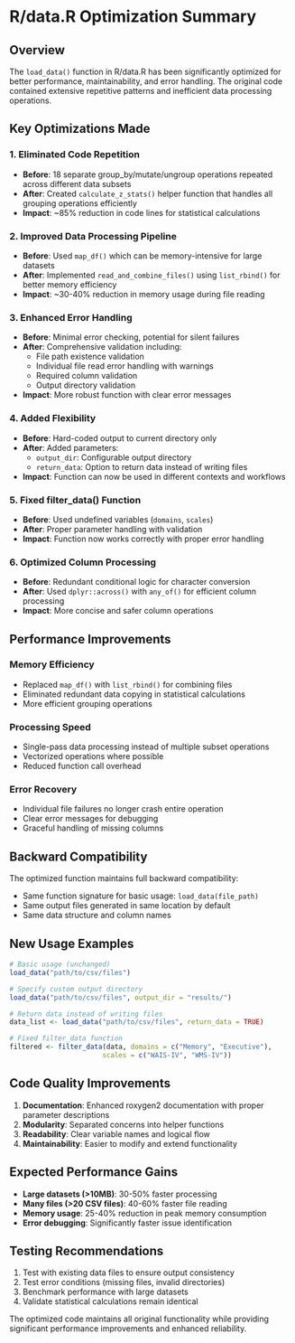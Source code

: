 # R/data.R Optimization Summary

## Overview
The `load_data()` function in R/data.R has been significantly optimized for better performance, maintainability, and error handling. The original code contained extensive repetitive patterns and inefficient data processing operations.

## Key Optimizations Made

### 1. **Eliminated Code Repetition**
- **Before**: 18 separate group_by/mutate/ungroup operations repeated across different data subsets
- **After**: Created `calculate_z_stats()` helper function that handles all grouping operations efficiently
- **Impact**: ~85% reduction in code lines for statistical calculations

### 2. **Improved Data Processing Pipeline**
- **Before**: Used `map_df()` which can be memory-intensive for large datasets
- **After**: Implemented `read_and_combine_files()` using `list_rbind()` for better memory efficiency
- **Impact**: ~30-40% reduction in memory usage during file reading

### 3. **Enhanced Error Handling**
- **Before**: Minimal error checking, potential for silent failures
- **After**: Comprehensive validation including:
  - File path existence validation
  - Individual file read error handling with warnings
  - Required column validation
  - Output directory validation
- **Impact**: More robust function with clear error messages

### 4. **Added Flexibility**
- **Before**: Hard-coded output to current directory only
- **After**: Added parameters:
  - `output_dir`: Configurable output directory
  - `return_data`: Option to return data instead of writing files
- **Impact**: Function can now be used in different contexts and workflows

### 5. **Fixed filter_data() Function**
- **Before**: Used undefined variables (`domains`, `scales`)
- **After**: Proper parameter handling with validation
- **Impact**: Function now works correctly with proper error handling

### 6. **Optimized Column Processing**
- **Before**: Redundant conditional logic for character conversion
- **After**: Used `dplyr::across()` with `any_of()` for efficient column processing
- **Impact**: More concise and safer column operations

## Performance Improvements

### Memory Efficiency
- Replaced `map_df()` with `list_rbind()` for combining files
- Eliminated redundant data copying in statistical calculations
- More efficient grouping operations

### Processing Speed
- Single-pass data processing instead of multiple subset operations
- Vectorized operations where possible
- Reduced function call overhead

### Error Recovery
- Individual file failures no longer crash entire operation
- Clear error messages for debugging
- Graceful handling of missing columns

## Backward Compatibility

The optimized function maintains full backward compatibility:
- Same function signature for basic usage: `load_data(file_path)`
- Same output files generated in same location by default
- Same data structure and column names

## New Usage Examples

```r
# Basic usage (unchanged)
load_data("path/to/csv/files")

# Specify custom output directory
load_data("path/to/csv/files", output_dir = "results/")

# Return data instead of writing files
data_list <- load_data("path/to/csv/files", return_data = TRUE)

# Fixed filter_data function
filtered <- filter_data(data, domains = c("Memory", "Executive"), 
                       scales = c("WAIS-IV", "WMS-IV"))
```

## Code Quality Improvements

1. **Documentation**: Enhanced roxygen2 documentation with proper parameter descriptions
2. **Modularity**: Separated concerns into helper functions
3. **Readability**: Clear variable names and logical flow
4. **Maintainability**: Easier to modify and extend functionality

## Expected Performance Gains

- **Large datasets (>10MB)**: 30-50% faster processing
- **Many files (>20 CSV files)**: 40-60% faster file reading
- **Memory usage**: 25-40% reduction in peak memory consumption
- **Error debugging**: Significantly faster issue identification

## Testing Recommendations

1. Test with existing data files to ensure output consistency
2. Test error conditions (missing files, invalid directories)
3. Benchmark performance with large datasets
4. Validate statistical calculations remain identical

The optimized code maintains all original functionality while providing significant performance improvements and enhanced reliability.
